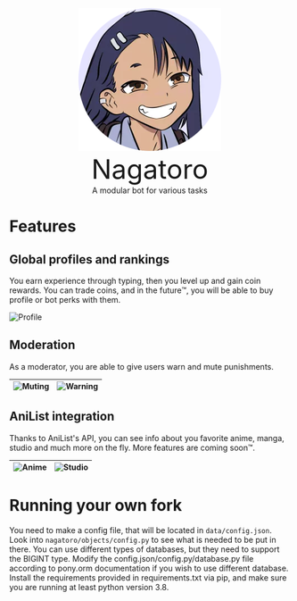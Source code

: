 <p align="center">
    <img src="nagatoro.png">
    <br>
    <font size=16>Nagatoro</font>
    <br>
    A modular bot for various tasks
</p>


# Features

## Global profiles and rankings

You earn experience through typing, then you level up and gain coin rewards. You can trade coins, and in the future™️, you will be able to buy profile or bot perks with them.

![Profile](https://cdn.discordapp.com/attachments/483273472555089930/714646948283547729/unknown.png)

## Moderation

As a moderator, you are able to give users warn and mute punishments.

![Muting](https://cdn.discordapp.com/attachments/483273472555089930/714647821189513226/unknown.png) | ![Warning](https://cdn.discordapp.com/attachments/483273472555089930/714648476495118416/unknown.png)
:-:|:-:

## AniList integration

Thanks to AniList's API, you can see info about you favorite anime, manga, studio and much more on the fly. More features are coming soon™️.

![Anime](https://cdn.discordapp.com/attachments/483273472555089930/714651179405279292/unknown.png) | ![Studio](https://cdn.discordapp.com/attachments/483273472555089930/714651416211226704/unknown.png)
:-:|:-:

# Running your own fork
You need to make a config file, that will be located in `data/config.json`.
Look into `nagatoro/objects/config.py` to see what is needed to be put in there.
You can use different types of databases, but they need to support the BIGINT
type. Modify the config.json/config.py/database.py file according to pony.orm documentation
if you wish to use different database.
Install the requirements provided in requirements.txt via pip, and make sure you
are running at least python version 3.8.
